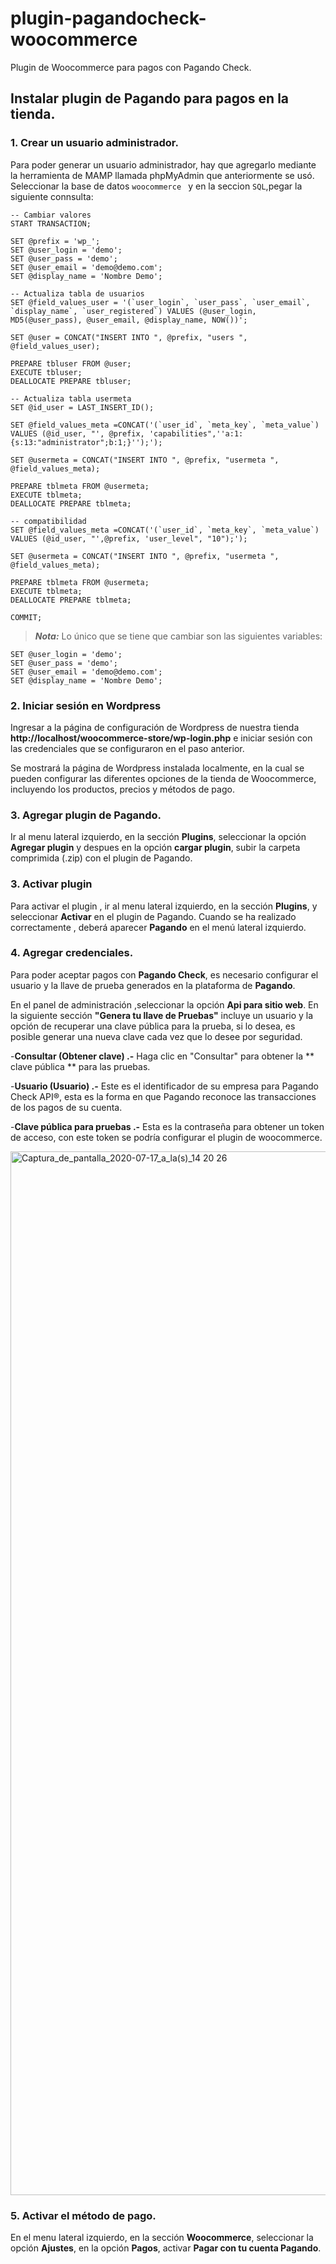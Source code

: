 # plugin-pagandocheck-woocommerce
Plugin de Woocommerce para pagos con Pagando Check.


## Instalar plugin de Pagando para pagos en la tienda.

### 1. Crear un usuario administrador.
Para poder generar un usuario administrador, hay que agregarlo mediante la herramienta de MAMP llamada phpMyAdmin que anteriormente se usó. Seleccionar la base de datos ```woocommerce ``` y en la seccion ```SQL```,pegar la siguiente connsulta:

```
-- Cambiar valores
START TRANSACTION;

SET @prefix = 'wp_';
SET @user_login = 'demo';
SET @user_pass = 'demo';
SET @user_email = 'demo@demo.com';
SET @display_name = 'Nombre Demo';

-- Actualiza tabla de usuarios
SET @field_values_user = '(`user_login`, `user_pass`, `user_email`, `display_name`, `user_registered`) VALUES (@user_login, MD5(@user_pass), @user_email, @display_name, NOW())';

SET @user = CONCAT("INSERT INTO ", @prefix, "users ", @field_values_user);

PREPARE tbluser FROM @user;
EXECUTE tbluser;
DEALLOCATE PREPARE tbluser;
 
-- Actualiza tabla usermeta
SET @id_user = LAST_INSERT_ID();

SET @field_values_meta =CONCAT('(`user_id`, `meta_key`, `meta_value`) 
VALUES (@id_user, "', @prefix, 'capabilities",''a:1:{s:13:"administrator";b:1;}'');');

SET @usermeta = CONCAT("INSERT INTO ", @prefix, "usermeta ", @field_values_meta);

PREPARE tblmeta FROM @usermeta;
EXECUTE tblmeta;
DEALLOCATE PREPARE tblmeta;

-- compatibilidad
SET @field_values_meta =CONCAT('(`user_id`, `meta_key`, `meta_value`) 
VALUES (@id_user, "',@prefix, 'user_level", "10");');

SET @usermeta = CONCAT("INSERT INTO ", @prefix, "usermeta ", @field_values_meta);

PREPARE tblmeta FROM @usermeta;
EXECUTE tblmeta;
DEALLOCATE PREPARE tblmeta;

COMMIT;

```

> **_Nota:_**
Lo único que se tiene que cambiar son las siguientes variables:

```
SET @user_login = 'demo';
SET @user_pass = 'demo';
SET @user_email = 'demo@demo.com';
SET @display_name = 'Nombre Demo';
```

### 2. Iniciar sesión en Wordpress
Ingresar a la página de configuración de Wordpress de nuestra tienda **http://localhost/woocommerce-store/wp-login.php** e iniciar sesión con las credenciales que se configuraron en el paso anterior.

Se mostrará la página de Wordpress instalada localmente, en la cual se pueden configurar las diferentes opciones de la tienda de Woocommerce, incluyendo los productos, precios y métodos de pago.

### 3. Agregar plugin de Pagando.
Ir al menu lateral izquierdo, en la sección **Plugins**, seleccionar la opción **Agregar plugin** y despues en la opción **cargar plugin**, subir la carpeta comprimida (.zip) con el plugin de Pagando.

### 3. Activar plugin
Para activar el plugin , ir al menu lateral izquierdo, en la sección **Plugins**, y seleccionar **Activar** en el plugin de Pagando. Cuando se ha realizado correctamente , deberá aparecer **Pagando** en el menú lateral izquierdo.

### 4. Agregar credenciales.
Para poder aceptar pagos con **Pagando Check**, es necesario configurar el usuario y la llave de prueba generados en la plataforma de **Pagando**.

En el panel de administración ,seleccionar la opción **Api para sitio web**. En la siguiente sección **"Genera tu llave de Pruebas"** incluye un usuario y la opción de recuperar una clave pública para la prueba, si lo desea, es posible generar una nueva clave cada vez que lo desee por seguridad.

-**Consultar (Obtener clave) .-** Haga clic en "Consultar" para obtener la ** clave pública ** para las pruebas.

-**Usuario (Usuario) .-** Este es el identificador de su empresa para Pagando Check API®, esta es la forma en que Pagando reconoce las transacciones de los pagos de su cuenta.

-**Clave pública para pruebas .-** Esta es la contraseña para obtener un token de acceso, con este token se podría configurar el plugin de woocommerce.

<img width="1670" alt="Captura_de_pantalla_2020-07-17_a_la(s)_14 20 26" src="https://user-images.githubusercontent.com/88348069/128936180-3b6237aa-b814-4e73-a622-13bcbb392394.png">

### 5. Activar el método de pago.
En el menu lateral izquierdo, en la sección **Woocommerce**, seleccionar la opción **Ajustes**, en la opción **Pagos**, activar **Pagar con tu cuenta Pagando**. 

